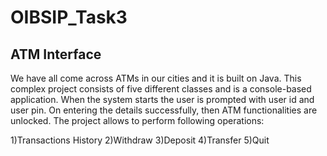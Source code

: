 # OIBSIP_Task3
## ATM Interface
We have all come across ATMs in our cities and it is built on Java. This complex project consists of
five different classes and is a console-based application. When the system starts the user is
prompted with user id and user pin. On entering the details successfully, then ATM functionalities
are unlocked. The project allows to perform following operations:

1)Transactions History
2)Withdraw
3)Deposit
4)Transfer
5)Quit
